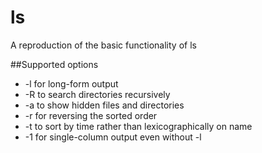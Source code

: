 # ls
A reproduction of the basic functionality of ls

##Supported options
* -l for long-form output
* -R to search directories recursively
* -a to show hidden files and directories
* -r for reversing the sorted order
* -t to sort by time rather than lexicographically on name
* -1 for single-column output even without -l
